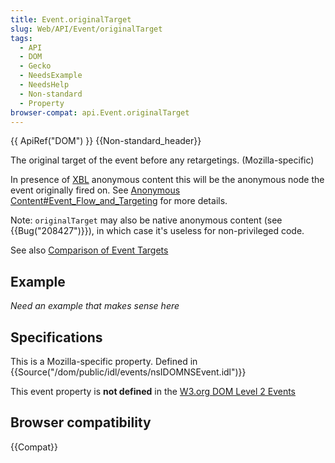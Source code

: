 ```yaml
---
title: Event.originalTarget
slug: Web/API/Event/originalTarget
tags:
  - API
  - DOM
  - Gecko
  - NeedsExample
  - NeedsHelp
  - Non-standard
  - Property
browser-compat: api.Event.originalTarget
---
```

{{ ApiRef("DOM") }} {{Non-standard_header}}

The original target of the event before any retargetings. (Mozilla-specific)

In presence of [XBL](/en-US/docs/XBL) anonymous content this will be the anonymous node the event originally fired on. See [Anonymous Content#Event_Flow_and_Targeting](/en-US/docs/XBL/XBL_1.0_Reference/Anonymous_Content#Event_Flow_and_Targeting) for more details.

Note: `originalTarget` may also be native anonymous content (see {{Bug("208427")}}), in which case it's useless for non-privileged code.

See also [Comparison of Event Targets](/en-US/docs/Web/API/Event/Comparison_of_Event_Targets)

## Example

_Need an example that makes sense here_

## Specifications

This is a Mozilla-specific property. Defined in {{Source("/dom/public/idl/events/nsIDOMNSEvent.idl")}}

This event property is **not defined** in the [W3.org DOM Level 2 Events](https://www.w3.org/TR/DOM-Level-2-Events/events.html)

## Browser compatibility

{{Compat}}
